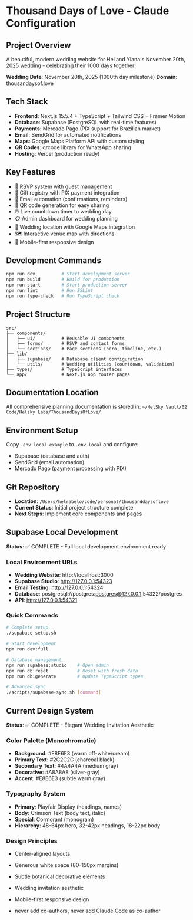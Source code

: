# Thousand Days of Love - Claude Configuration

## Project Overview
A beautiful, modern wedding website for Hel and Ylana's November 20th, 2025 wedding - celebrating their 1000 days together!

**Wedding Date**: November 20th, 2025 (1000th day milestone)
**Domain**: thousandaysof.love

## Tech Stack
- **Frontend**: Next.js 15.5.4 + TypeScript + Tailwind CSS + Framer Motion
- **Database**: Supabase (PostgreSQL with real-time features)
- **Payments**: Mercado Pago (PIX support for Brazilian market)
- **Email**: SendGrid for automated notifications
- **Maps**: Google Maps Platform API with custom styling
- **QR Codes**: qrcode library for WhatsApp sharing
- **Hosting**: Vercel (production ready)

## Key Features
- 🎊 RSVP system with guest management
- 🎁 Gift registry with PIX payment integration
- 📧 Email automation (confirmations, reminders)
- 📱 QR code generation for easy sharing
- ⏰ Live countdown timer to wedding day
- 📋 Admin dashboard for wedding planning
- 📍 Wedding location with Google Maps integration
- 🗺️ Interactive venue map with directions
- 🌟 Mobile-first responsive design

## Development Commands
```bash
npm run dev          # Start development server
npm run build        # Build for production
npm run start        # Start production server
npm run lint         # Run ESLint
npm run type-check   # Run TypeScript check
```

## Project Structure
```
src/
├── components/
│   ├── ui/          # Reusable UI components
│   ├── forms/       # RSVP and contact forms
│   └── sections/    # Page sections (hero, timeline, etc.)
├── lib/
│   ├── supabase/    # Database client configuration
│   └── utils/       # Wedding utilities (countdown, validation)
├── types/           # TypeScript interfaces
└── app/             # Next.js app router pages
```

## Documentation Location
All comprehensive planning documentation is stored in:
`~/HelSky Vault/02 Code/Helsky Labs/ThousandDaysOfLove/`

## Environment Setup
Copy `.env.local.example` to `.env.local` and configure:
- Supabase (database and auth)
- SendGrid (email automation)
- Mercado Pago (payment processing with PIX)

## Git Repository
- **Location**: `/Users/helrabelo/code/personal/thousanddaysoflove`
- **Current Status**: Initial project structure complete
- **Next Steps**: Implement core components and pages

## Supabase Local Development
**Status**: ✅ COMPLETE - Full local development environment ready

### Local Environment URLs
- **Wedding Website**: http://localhost:3000
- **Supabase Studio**: http://127.0.0.1:54323
- **Email Testing**: http://127.0.0.1:54324
- **Database**: postgresql://postgres:postgres@127.0.0.1:54322/postgres
- **API**: http://127.0.0.1:54321

### Quick Commands
```bash
# Complete setup
./supabase-setup.sh

# Start development
npm run dev:full

# Database management
npm run supabase:studio    # Open admin
npm run db:reset           # Reset with fresh data
npm run db:generate        # Update TypeScript types

# Advanced sync
./scripts/supabase-sync.sh [command]
```

## Current Design System
**Status**: ✅ COMPLETE - Elegant Wedding Invitation Aesthetic

### Color Palette (Monochromatic)
- **Background**: #F8F6F3 (warm off-white/cream)
- **Primary Text**: #2C2C2C (charcoal black)
- **Secondary Text**: #4A4A4A (medium gray)
- **Decorative**: #A8A8A8 (silver-gray)
- **Accent**: #E8E6E3 (subtle warm gray)

### Typography System
- **Primary**: Playfair Display (headings, names)
- **Body**: Crimson Text (body text, italic)
- **Special**: Cormorant (monogram)
- **Hierarchy**: 48-64px hero, 32-42px headings, 18-22px body

### Design Principles
- Center-aligned layouts
- Generous white space (80-150px margins)
- Subtle botanical decorative elements
- Wedding invitation aesthetic
- Mobile-first responsive design


- never add co-authors, never add Claude Code as co-author
